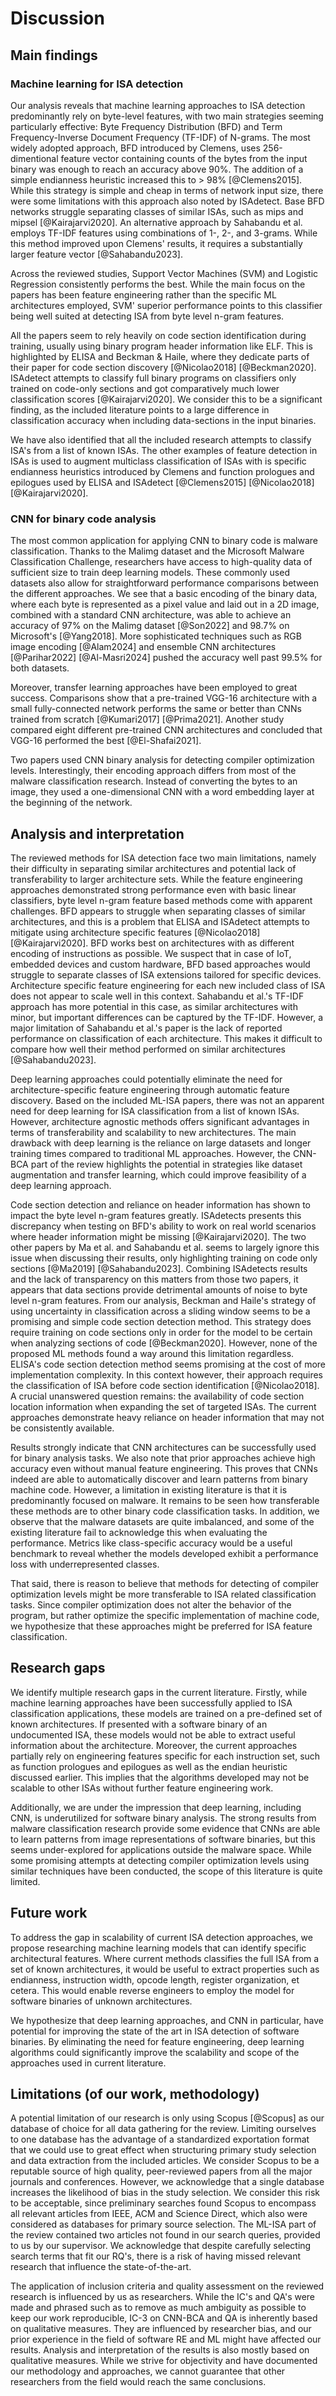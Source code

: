 # Discussion

## Main findings

### Machine learning for ISA detection

Our analysis reveals that machine learning approaches to ISA detection predominantly rely on byte-level features, with two main strategies seeming particularly effective: Byte Frequency Distribution (BFD) and Term Frequency-Inverse Document Frequency (TF-IDF) of N-grams. The most widely adopted approach, BFD introduced by Clemens, uses 256-dimentional feature vector containing counts of the bytes from the input binary was enough to reach an accuracy above 90%. The addition of a simple endianness heuristic increased this to > 98% [@Clemens2015]. While this strategy is simple and cheap in terms of network input size, there were some limitations with this approach also noted by ISAdetect. Base BFD networks struggle separating classes of similar ISAs, such as mips and mipsel [@Kairajarvi2020]. An alternative approach by Sahabandu et al. employs TF-IDF features using combinations of 1-, 2-, and 3-grams. While this method improved upon Clemens' results, it requires a substantially larger feature vector [@Sahabandu2023].

Across the reviewed studies, Support Vector Machines (SVM) and Logistic Regression consistently performs the best. While the main focus on the papers has been feature engineering rather than the specific ML architectures employed, SVM' superior performance points to this classifier being well suited at detecting ISA from byte level n-gram features.

All the papers seem to rely heavily on code section identification during training, usually using binary program header information like ELF. This is highlighted by ELISA and Beckman & Haile, where they dedicate parts of their paper for code section discovery [@Nicolao2018] [@Beckman2020]. ISAdetect attempts to classify full binary programs on classifiers only trained on code-only sections and got comparatively much lower classification scores [@Kairajarvi2020]. We consider this to be a significant finding, as the included literature points to a large difference in classification accuracy when including data-sections in the input binaries.

We have also identified that all the included research attempts to classify ISA's from a list of known ISAs. The other examples of feature detection in ISAs is used to augment multiclass classification of ISAs with is specific endianness heuristics introduced by Clemens and function prologues and epilogues used by ELISA and ISAdetect [@Clemens2015] [@Nicolao2018] [@Kairajarvi2020].

<!--

- Most important feature extraction, all byte level N-grams
- SVM goated, but many works
- ALL on detecting ISA from list of known isas.
- Importance of ELF code section dings, worse performance on whole binaries (ISAdetect)

save for analysis:

Worse performance between some architectures. Addressed by ISAdetect and ELISA, at the cost of less generalizability, featers per included architecture.
In order to combat this, later work like ELISA and ISAdetect experimented with architecture specific features like function prologs and epilogues.

A notable limitation of Sahabandu et al.'s work is the absence of per-architecture classification performance results. Dont know limitations of cross architecture classification of similar architectures.

 -->

### CNN for binary code analysis

The most common application for applying CNN to binary code is malware classification. Thanks to the Malimg dataset and the Microsoft Malware Classification Challenge, researchers have access to high-quality data of sufficient size to train deep learning models. These commonly used datasets also allow for straightforward performance comparisons between the different approaches. We see that a basic encoding of the binary data, where each byte is represented as a pixel value and laid out in a 2D image, combined with a standard CNN architecture, was able to achieve an accuracy of 97% on the Malimg dataset [@Son2022] and 98.7% on Microsoft's [@Yang2018]. More sophisticated techniques such as RGB image encoding [@Alam2024] and ensemble CNN architectures [@Parihar2022] [@Al-Masri2024] pushed the accuracy well past 99.5% for both datasets.

Moreover, transfer learning approaches have been employed to great success. Comparisons show that a pre-trained VGG-16 architecture with a small fully-connected network performs the same or better than CNNs trained from scratch [@Kumari2017] [@Prima2021]. Another study compared eight different pre-trained CNN architectures and concluded that VGG-16 performed the best [@El-Shafai2021].

Two papers used CNN binary analysis for detecting compiler optimization levels. Interestingly, their encoding approach differs from most of the malware classification research. Instead of converting the bytes to an image, they used a one-dimensional CNN with a word embedding layer at the beginning of the network.

## Analysis and interpretation

<!-- - Architecture specific features, less transferable. Architecture agnostic©. -->

The reviewed methods for ISA detection face two main limitations, namely their difficulty in separating similar architectures and potential lack of transferability to larger architecture sets. While the feature engineering approaches demonstrated strong performance even with basic linear classifiers, byte level n-gram feature based methods come with apparent challenges. BFD appears to struggle when separating classes of similar architectures, and this is a problem that ELISA and ISAdetect attempts to mitigate using architecture specific features [@Nicolao2018] [@Kairajarvi2020]. BFD works best on architectures with as different encoding of instructions as possible. We suspect that in case of IoT, embedded devices and custom hardware, BFD based approaches would struggle to separate classes of ISA extensions tailored for specific devices. Architecture specific feature engineering for each new included class of ISA does not appear to scale well in this context. Sahabandu et al.'s TF-IDF approach has more potential in this case, as similar architectures with minor, but important differences can be captured by the TF-IDF. However, a major limitation of Sahabandu et al.'s paper is the lack of reported performance on classification of each architecture. This makes it difficult to compare how well their method performed on similar architectures [@Sahabandu2023].

<!-- - Dont need Deep learning for ISA detection? -->

Deep learning approaches could potentially eliminate the need for architecture-specific feature engineering through automatic feature discovery. Based on the included ML-ISA papers, there was not an apparent need for deep learning for ISA classification from a list of known ISAs. However, architecture agnostic methods offers significant advantages in terms of transferability and scalability to new architectures. The main drawback with deep learning is the reliance on large datasets and longer training times compared to traditional ML approaches. However, the CNN-BCA part of the review highlights the potential in strategies like dataset augmentation and transfer learning, which could improve feasibility of a deep learning approach.

<!-- - Reliance on ELF, is it realistic to always know ELF and .text section, both when training and testing? -->
<!-- Er "lack of transparancy" litt harsh? -->

Code section detection and reliance on header information has shown to impact the byte level n-gram features greatly. ISAdetects presents this discrepancy when testing on BFD's ability to work on real world scenarios where header information might be missing [@Kairajarvi2020]. The two other papers by Ma et al. and Sahabandu et al. seems to largely ignore this issue when discussing their results, only highlighting training on code only sections [@Ma2019] [@Sahabandu2023]. Combining ISAdetects results and the lack of transparency on this matters from those two papers, it appears that data sections provide detrimental amounts of noise to byte level n-gram features. From our analysis, Beckman and Haile's strategy of using uncertainty in classification across a sliding window seems to be a promising and simple code section detection method. This strategy does require training on code sections only in order for the model to be certain when analyzing sections of code [@Beckman2020]. However, none of the proposed ML methods found a way around this limitation regardless. ELISA's code section detection method seems promising at the cost of more implementation complexity. In this context however, their approach requires the classification of ISA before code section identification [@Nicolao2018]. A crucial unanswered question remains: the availability of code section location information when expanding the set of targeted ISAs. The current approaches demonstrate heavy reliance on header information that may not be consistently available.

<!-- Hva med ISA specific features? kanskje kun research gaps -->

Results strongly indicate that CNN architectures can be successfully used for binary analysis tasks. We also note that prior approaches achieve high accuracy even without manual feature engineering. This proves that CNNs indeed are able to automatically discover and learn patterns from binary machine code. However, a limitation in existing literature is that it is predominantly focused on malware. It remains to be seen how transferable these methods are to other binary code classification tasks. In addition, we observe that the malware datasets are quite imbalanced, and some of the existing literature fail to acknowledge this when evaluating the performance. Metrics like class-specific accuracy would be a useful benchmark to reveal whether the models developed exhibit a performance loss with underrepresented classes.

That said, there is reason to believe that methods for detecting of compiler optimization levels might be more transferable to ISA related classification tasks. Since compiler optimization does not alter the behavior of the program, but rather optimize the specific implementation of machine code, we hypothesize that these approaches might be preferred for ISA feature classification.

## Research gaps

We identify multiple research gaps in the current literature. Firstly, while machine learning approaches have been successfully applied to ISA classification applications, these models are trained on a pre-defined set of known architectures. If presented with a software binary of an undocumented ISA, these models would not be able to extract useful information about the architecture. Moreover, the current approaches partially rely on engineering features specific for each instruction set, such as function prologues and epilogues as well as the endian heuristic discussed earlier. This implies that the algorithms developed may not be scalable to other ISAs without further feature engineering work.

Additionally, we are under the impression that deep learning, including CNN, is underutilized for software binary analysis. The strong results from malware classification research provide some evidence that CNNs are able to learn patterns from image representations of software binaries, but this seems under-explored for applications outside the malware space. While some promising attempts at detecting compiler optimization levels using similar techniques have been conducted, the scope of this literature is quite limited.

## Future work

To address the gap in scalability of current ISA detection approaches, we propose researching machine learning models that can identify specific architectural features. Where current methods classifies the full ISA from a set of known architectures, it would be useful to extract properties such as endianness, instruction width, opcode length, register organization, et cetera. This would enable reverse engineers to employ the model for software binaries of unknown architectures.

We hypothesize that deep learning approaches, and CNN in particular, have potential for improving the state of the art in ISA detection of software binaries. By eliminating the need for feature engineering, deep learning algorithms could significantly improve the scalability and scope of the approaches used in current literature.

## Limitations (of our work, methodology)

<!--
- Kun scopus
- Bias in papers included from our supervisor.
- IC and QA's affected by researcher bias during screening.
- Qualitiative Research, based on our own experience in the flied, bias shit
-->

A potential limitation of our research is only using Scopus [@Scopus] as our database of choice for all data gathering for the review. Limiting ourselves to one database has the advantage of a standardized exportation format that we could use to great effect when structuring primary study selection and data extraction from the included articles. We consider Scopus to be a reputable source of high quality, peer-reviewed papers from all the major journals and conferences. However, we acknowledge that a single database increases the likelihood of bias in the study selection. We consider this risk to be acceptable, since preliminary searches found Scopus to encompass all relevant articles from IEEE, ACM and Science Direct, which also were considered as databases for primary source selection. The ML-ISA part of the review contained two articles not found in our search queries, provided to us by our supervisor. We acknowledge that despite carefully selecting search terms that fit our RQ's, there is a risk of having missed relevant research that influence the state-of-the-art.

The application of inclusion criteria and quality assessment on the reviewed research is influenced by us as researchers. While the IC's and QA's were made and phrased such as to remove as much ambiguity as possible to keep our work reproducible, IC-3 on CNN-BCA and QA is inherently based on qualitative measures. They are influenced by researcher bias, and our prior experience in the field of software RE and ML might have affected our results. Analysis and interpretation of the results is also mostly based on qualitative measures. While we strive for objectivity and have documented our methodology and approaches, we cannot guarantee that other researchers from the field would reach the same conclusions.

<!--
Notes ml-isa

- ## Capturing features (clemens, NLP papers) across multiple bytes when counting require large feature vectors. encoding worked well for n-grams, ie < 8bit as smallest unit. NLP paper does not have f1 scores, lot of grpahs, but lacks hard numbers for different architectures.
- SVM performed best, fast learning little data, nice with incomplete binaries reduce viable training data.
  -->
